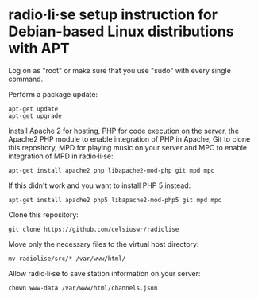 # radio·li·se setup instruction for Debian-based Linux distributions with APT

Log on as "root" or make sure that you use "sudo" with every single command.

Perform a package update:

    apt-get update
    apt-get upgrade
    
Install Apache 2 for hosting, PHP for code execution on the server, the Apache2 PHP module to enable integration of PHP in Apache, Git to clone this repository, MPD for playing music on your server and MPC to enable integration of MPD in radio·li·se:
    
    apt-get install apache2 php libapache2-mod-php git mpd mpc
    
If this didn't work and you want to install PHP 5 instead:

    apt-get install apache2 php5 libapache2-mod-php5 git mpd mpc
    
Clone this repository:
    
    git clone https://github.com/celsiuswr/radiolise
    
Move only the necessary files to the virtual host directory:
    
    mv radiolise/src/* /var/www/html/
    
Allow radio·li·se to save station information on your server:
    
    chown www-data /var/www/html/channels.json
